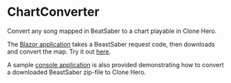 # ChartConverter
Convert any song mapped in BeatSaber to a chart playable in Clone Hero.

The [Blazor application](/src/ChartConverter.Blazor) takes a BeastSaber request code, then downloads and convert the map. Try it out [here](https://casrou.github.io/ChartConverter).

A sample [console application](/samples/ConsoleApplication) is also provided demonstrating how to convert a downloaded BeastSaber zip-file to Clone Hero.

